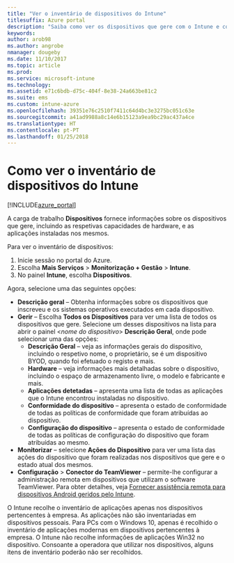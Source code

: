 ```yaml
---
title: "Ver o inventário de dispositivos do Intune"
titlesuffix: Azure portal
description: "Saiba como ver os dispositivos que gere com o Intune e compreender o respetivo hardware e aplicações instaladas.\""
keywords: 
author: arob98
ms.author: angrobe
nmanager: dougeby
ms.date: 11/10/2017
ms.topic: article
ms.prod: 
ms.service: microsoft-intune
ms.technology: 
ms.assetid: e71c6bdb-d75c-404f-8e38-24a663be81c2
ms.suite: ems
ms.custom: intune-azure
ms.openlocfilehash: 39351e76c2510f7411c64d4bc3e3275bc051c63e
ms.sourcegitcommit: a41ad9988a8c14e6b15123a9ea9bc29ac437a4ce
ms.translationtype: HT
ms.contentlocale: pt-PT
ms.lasthandoff: 01/25/2018
---
```

# <a name="how-to-view-intune-device-inventory"></a>Como ver o inventário de dispositivos do Intune


[!INCLUDE[azure_portal](./includes/azure_portal.md)]

A carga de trabalho **Dispositivos** fornece informações sobre os dispositivos que gere, incluindo as respetivas capacidades de hardware, e as aplicações instaladas nos mesmos. 

Para ver o inventário de dispositivos:

1. Inicie sessão no portal do Azure.
2. Escolha **Mais Serviços** > **Monitorização + Gestão** > **Intune**.
3. No painel **Intune**, escolha **Dispositivos**.

Agora, selecione uma das seguintes opções:

- **Descrição geral** – Obtenha informações sobre os dispositivos que inscreveu e os sistemas operativos executados em cada dispositivo.
- **Gerir** – Escolha **Todos os Dispositivos** para ver uma lista de todos os dispositivos que gere.
    Selecione um desses dispositivos na lista para abrir o painel <*nome do dispositivo*> **Descrição Geral**, onde pode selecionar uma das opções:
    - **Descrição Geral** – veja as informações gerais do dispositivo, incluindo o respetivo nome, o proprietário, se é um dispositivo BYOD, quando foi efetuado o registo e mais.
    - **Hardware** – veja informações mais detalhadas sobre o dispositivo, incluindo o espaço de armazenamento livre, o modelo e fabricante e mais.
    - **Aplicações detetadas** – apresenta uma lista de todas as aplicações que o Intune encontrou instaladas no dispositivo.
    - **Conformidade do dispositivo** – apresenta o estado de conformidade de todas as políticas de conformidade que foram atribuídas ao dispositivo.
    - **Configuração do dispositivo** – apresenta o estado de conformidade de todas as políticas de configuração do dispositivo que foram atribuídas ao mesmo.
- **Monitorizar** – selecione **Ações do Dispositivo** para ver uma lista das ações do dispositivo que foram realizadas nos dispositivos que gere e o estado atual dos mesmos.
- **Configuração** > **Conector do TeamViewer** – permite-lhe configurar a administração remota em dispositivos que utilizam o software TeamViewer. Para obter detalhes, veja [Fornecer assistência remota para dispositivos Android geridos pelo Intune](/intune/device-profile-android-teamviewer).

O Intune recolhe o inventário de aplicações apenas nos dispositivos pertencentes à empresa. As aplicações não são inventariadas em dispositivos pessoais. Para PCs com o Windows 10, apenas é recolhido o inventário de aplicações modernas em dispositivos pertencentes à empresa. O Intune não recolhe informações de aplicações Win32 no dispositivo. Consoante a operadora que utilizar nos dispositivos, alguns itens de inventário poderão não ser recolhidos.
